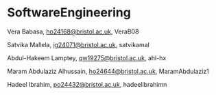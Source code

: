 # SoftwareEngineering

Vera Babasa, ho24168@bristol.ac.uk, VeraB08


Satvika Mallela, ig24071@bristol.ac.uk, satvikamal


Abdul-Hakeem Lamptey, qw19275@bristol.ac.uk, ahl-hx


Maram Abdulaziz Alhussain, ho24644@bristol.ac.uk, MaramAbdulaziz1

Hadeel Ibrahim, po24432@bristol.ac.uk, hadeelibrahimn